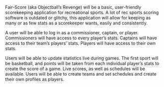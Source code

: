 Fair-Score (aka Objectball’s Revenge) will be a basic, user-friendly scorekeeping application for recreational sports. A lot of rec sports scoring software is outdated or glitchy, this application will allow for keeping as many or as few stats as a scorekeeper wants, easily and consistently.

A user will be able to log in as a commissioner, captain, or player. Commissioners will have access to every player’s stats. Captains will have access to their team’s players’ stats. Players will have access to their own stats.

Users will be able to update statistics live during games. The first sport will be basketball, and points will be taken from each individual player’s stats to create the score of a game. Live scores, as well as schedules will be available. Users will be able to create teams and set schedules and create their own profiles as players. 
